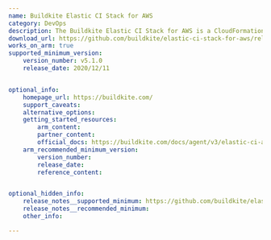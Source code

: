 ```yaml
---
name: Buildkite Elastic CI Stack for AWS
category: DevOps
description: The Buildkite Elastic CI Stack for AWS is a CloudFormation stack that simplifies the process of setting up a scalable, secure, and highly available CI/CD infrastructure on Amazon Web Services (AWS).
download_url: https://github.com/buildkite/elastic-ci-stack-for-aws/releases
works_on_arm: true
supported_minimum_version:
    version_number: v5.1.0
    release_date: 2020/12/11


optional_info:
    homepage_url: https://buildkite.com/
    support_caveats:
    alternative_options:
    getting_started_resources:
        arm_content:
        partner_content:
        official_docs: https://buildkite.com/docs/agent/v3/elastic-ci-aws
    arm_recommended_minimum_version:
        version_number:
        release_date:
        reference_content:


optional_hidden_info:
    release_notes__supported_minimum: https://github.com/buildkite/elastic-ci-stack-for-aws/releases/tag/v5.1.0
    release_notes__recommended_minimum:
    other_info:

---
```

